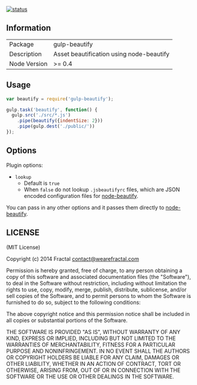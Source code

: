 [![status](https://secure.travis-ci.org/wearefractal/gulp-beautify.png?branch=master)](https://travis-ci.org/wearefractal/gulp-beautify)

## Information

<table>
<tr>
<td>Package</td><td>gulp-beautify</td>
</tr>
<tr>
<td>Description</td>
<td>Asset beautification using node-beautify</td>
</tr>
<tr>
<td>Node Version</td>
<td>>= 0.4</td>
</tr>
</table>

## Usage

```javascript
var beautify = require('gulp-beautify');

gulp.task('beautify', function() {
  gulp.src('./src/*.js')
    .pipe(beautify({indentSize: 2}))
    .pipe(gulp.dest('./public/'))
});
```

## Options

Plugin options:

- `lookup`
  - Default is `true`
  - When `false` do not lookup `.jsbeautifyrc` files, which are JSON encoded configuration files for [node-beautify](https://github.com/fshost/node-beautify#default-options).

You can pass in any other options and it passes them directly to [node-beautify](https://github.com/fshost/node-beautify).

## LICENSE

(MIT License)

Copyright (c) 2014 Fractal <contact@wearefractal.com>

Permission is hereby granted, free of charge, to any person obtaining
a copy of this software and associated documentation files (the
"Software"), to deal in the Software without restriction, including
without limitation the rights to use, copy, modify, merge, publish,
distribute, sublicense, and/or sell copies of the Software, and to
permit persons to whom the Software is furnished to do so, subject to
the following conditions:

The above copyright notice and this permission notice shall be
included in all copies or substantial portions of the Software.

THE SOFTWARE IS PROVIDED "AS IS", WITHOUT WARRANTY OF ANY KIND,
EXPRESS OR IMPLIED, INCLUDING BUT NOT LIMITED TO THE WARRANTIES OF
MERCHANTABILITY, FITNESS FOR A PARTICULAR PURPOSE AND
NONINFRINGEMENT. IN NO EVENT SHALL THE AUTHORS OR COPYRIGHT HOLDERS BE
LIABLE FOR ANY CLAIM, DAMAGES OR OTHER LIABILITY, WHETHER IN AN ACTION
OF CONTRACT, TORT OR OTHERWISE, ARISING FROM, OUT OF OR IN CONNECTION
WITH THE SOFTWARE OR THE USE OR OTHER DEALINGS IN THE SOFTWARE.
